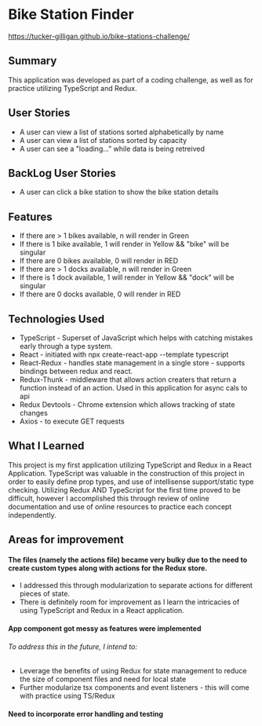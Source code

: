 # Bike Station Finder

https://tucker-gilligan.github.io/bike-stations-challenge/

## Summary

This application was developed as part of a coding challenge, as well as for practice utilizing TypeScript and Redux.

## User Stories

- A user can view a list of stations sorted alphabetically by name
- A user can view a list of stations sorted by capacity
- A user can see a "loading..." while data is being retreived

## BackLog User Stories

- A user can click a bike station to show the bike station details

## Features

- If there are > 1 bikes available, n will render in Green
- If there is 1 bike available, 1 will render in Yellow && "bike" will be singular
- If there are 0 bikes available, 0 will render in RED
- If there are > 1 docks available, n will render in Green
- If there is 1 dock available, 1 will render in Yellow && "dock" will be singular
- If there are 0 docks available, 0 will render in RED

## Technologies Used

- TypeScript - Superset of JavaScript which helps with catching mistakes early through a type system.
- React - initiated with npx create-react-app --template typescript
- React-Redux - handles state management in a single store - supports bindings between redux and react.
- Redux-Thunk - middleware that allows action creaters that return a function instead of an action. Used in this application for async cals to api
- Redux Devtools - Chrome extension which allows tracking of state changes
- Axios - to execute GET requests

## What I Learned

This project is my first application utilizing TypeScript and Redux in a React Application. TypeScript was valuable in the construction of this project in order to easily define prop types, and use of intellisense support/static type checking. Utilizing Redux AND TypeScript for the first time proved to be difficult, however I accomplished this through review of online documentation and use of online resources to practice each concept independently.

## Areas for improvement

#### The files (namely the actions file) became very bulky due to the need to create custom types along with actions for the Redux store.

- I addressed this through modularization to separate actions for different pieces of state.
- There is definitely room for improvement as I learn the intricacies of using TypeScript and Redux in a React application.

#### App component got messy as features were implemented

###### To address this in the future, I intend to:

- Leverage the benefits of using Redux for state management to reduce the size of component files and need for local state
- Further modularize tsx components and event listeners - this will come with practice using TS/Redux

#### Need to incorporate error handling and testing
